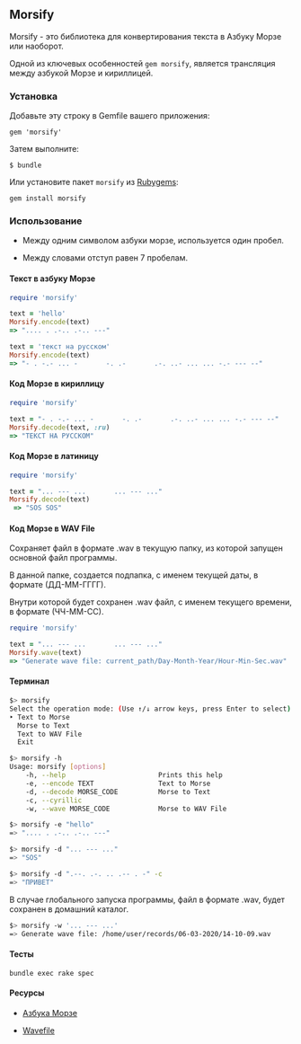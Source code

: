 ## Morsify
Morsify - это библиотека для конвертирования текста в Азбуку Морзе или наоборот.

Одной из ключевых особенностей `gem morsify`, является трансляция между азбукой Морзе и кириллицей.

### Установка

Добавьте эту строку в Gemfile вашего приложения:

```
gem 'morsify'
```

Затем выполните:

```
$ bundle
```

Или установите пакет  `morsify` из [Rubygems](https://rubygems.org/gems/morsify):

```
gem install morsify
```

### Использование

* Между одним символом азбуки морзе, используется один пробел. 

* Между словами отступ равен 7 пробелам.

#### Текст в азбуку Морзе

```ruby
require 'morsify'

text = 'hello'
Morsify.encode(text)
=> ".... . .-.. .-.. ---"

text = 'текст на русском'
Morsify.encode(text)
=> "- . -.- ... -       -. .-       .-. ..- ... ... -.- --- --"
```

#### Код Морзе в кириллицу

```ruby
require 'morsify'

text = "- . -.- ... -       -. .-       .-. ..- ... ... -.- --- --"
Morsify.decode(text, :ru)
=> "ТЕКСТ НА РУССКОМ"
```

#### Код Морзе в латиницу

```ruby
require 'morsify'

text = "... --- ...       ... --- ..."
Morsify.decode(text)
 => "SOS SOS"
```

#### Код Морзе в WAV File

Сохраняет файл в формате .wav в текущую папку, из которой запущен основной файл программы. 

В данной папке, создается подпапка, с именем текущей даты, в формате (ДД-ММ-ГГГГ).

Внутри которой будет сохранен .wav файл,  с именем текущего времени, в формате (ЧЧ-ММ-СС).

```ruby
require 'morsify'

text = "... --- ...       ... --- ..."
Morsify.wave(text)
=> "Generate wave file: current_path/Day-Month-Year/Hour-Min-Sec.wav"
```

#### Терминал

```bash
$> morsify
Select the operation mode: (Use ↑/↓ arrow keys, press Enter to select)
‣ Text to Morse
  Morse to Text
  Text to WAV File
  Exit
```

```bash
$> morsify -h
Usage: morsify [options]
    -h, --help                       Prints this help
    -e, --encode TEXT                Text to Morse
    -d, --decode MORSE_CODE          Morse to Text
    -c, --cyrillic
    -w, --wave MORSE_CODE            Morse to WAV File
```

```bash
$> morsify -e "hello"      
=> ".... . .-.. .-.. ---"

$> morsify -d "... --- ..."
=> "SOS"

$> morsify -d ".--. .-. .. .-- . -" -c
=> "ПРИВЕТ"
```

В случае глобального запуска программы, файл в формате .wav, будет сохранен в домашний каталог.

```bash
$> morsify -w '... --- ...'
=> Generate wave file: /home/user/records/06-03-2020/14-10-09.wav
```

#### Тесты

```
bundle exec rake spec
```

#### Ресурсы

* [Азбука Морзе](https://ru.wikipedia.org/wiki/%D0%90%D0%B7%D0%B1%D1%83%D0%BA%D0%B0_%D0%9C%D0%BE%D1%80%D0%B7%D0%B5)

* [Wavefile](https://github.com/jstrait/wavefile)
